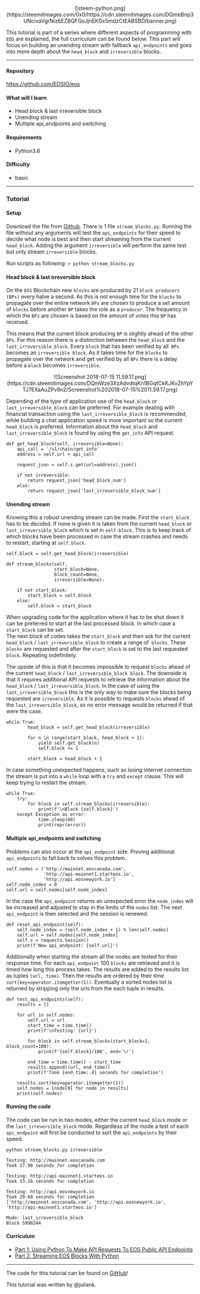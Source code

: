 <center>![steem-python.png](https://steemitimages.com/0x0/https://cdn.steemitimages.com/DQmeBnp3UNcivaVgrNiz6EZBQFQsJjnEKDx5mdzCtEABSBD/banner.png)</center>

This tutorial is part of a series where different aspects of programming with `EOS` are explained, the full curriculum can be found below. This part will focus on building an unending stream with fallback `api_endpoints` and goes into more depth about the `head_block` and `irreversible` blocks.

---
#### Repository
https://github.com/EOSIO/eos

#### What will I learn

- Head block & last irreversible block
- Unending stream
- Multiple api_endpoints and switching

#### Requirements

- Python3.6

#### Difficulty

- basic

---

### Tutorial



#### Setup
Download the file from [Github](https://github.com/Juless89/eos-tutorials/tree/master/03). There is 1 file `stream_blocks.py`. Running the file without any arguments will test the `api_endpoints` for their speed to decide what node is best and then start streaming from the current `head_block`. Adding the argument `irreversible` will perform the same test but only stream `irreversible` blocks.

Run scripts as following:
`> python stream_blocks.py`


#### Head block & last irreversible block
On the `EOS` Blockchain new `blocks` are produced by 21 `block producers (BPs)` every halve a second. As this is not enough time for the `blocks` to propagate over the entire network `BPs` are chosen to produce a set amount of `blocks` before another `BP` takes the role as a `producer`. The frequency in which the `BPs` are chosen is based on the amount of votes this `BP` has received.

This means that the current block producing `BP` is slightly ahead of the other `BPs`. For this reason there is a distinction between the `head_block` and the `last_irreversible_block`. Every `block` that has been verified by all` BPs` becomes an `irreversible block`. As it takes time for the `blocks` to propagate over the network and get verified by all `BPs` there is a delay before a `block` becomes `irreversible`.

<center>
![Screenshot 2018-07-15 11.59.17.png](https://cdn.steemitimages.com/DQmWze3XzAdvdtqKn1BGqfCkKJKvZhYpYTJ7EXaAuZPv9n2/Screenshot%202018-07-15%2011.59.17.png)</center>

Depending of the type of application use of the `head_block` or `last_irreversible_block` can be preferred. For example dealing with financial transaction using the `last_irreversible_block` is recommended, while building a chat application speed is more important so the current `head_block` is preferred. Information about the `head_block` and `last_irreversible_block` is found by using the `get_info` API request.


```
def get_head_block(self, irreversible=None):
    api_call = '/v1/chain/get_info'
    address = self.url + api_call

    request_json = self.s.get(url=address).json()

    if not irreversible:
        return request_json['head_block_num']
    else:
        return request_json['last_irreversible_block_num']
```


#### Unending stream
Knowing this a robust unending stream can be made. First the `start_block` has to be decided. If none is given it is taken from the current `head_block` or `last_irreversible_block` which is set in `self.block`. This is to keep track of which blocks have been processed in case the stream crashes and needs to restart, starting at `self.block`.

```
self.block = self.get_head_block(irreversible)

def stream_blocks(self,
                  start_block=None,
                  block_count=None,
                  irreversible=None):

    if not start_block:
        start_block = self.block
    else:
        self.block = start_block
```

When upgrading code for the application where it has to be shut down it can be preferred to start at the last processed block. In which case a `start_block` can be set.
<br>
The next block of codes takes the `start_block` and then ask for the current `head_block` / `last_irreversible_block` to create a range of` blocks`. These `blocks` are requested and after the `start_block` is set to the last requested `block`. Repeating indefinitely.

The upside of this is that it becomes impossible to request `blocks` ahead of the current `head_block` / `last_irreversible_block block`. The downside is that it requires additional API requests to retrieve the information about the `head_block` / `last_irreversible_block`. In the case of using the `last_irreversible_block` this is the only way to make sure the blocks being requested are `irreversible`. As it is possible to requests `blocks` ahead of the `last_irreversible_block`, so no error message would be returned if that were the case.


```
while True:
        head_block = self.get_head_block(irreversible)

        for n in range(start_block, head_block + 1):
            yield self.get_block(n)
            self.block += 1

        start_block = head_block + 1
```

In case something unexpected happens, such as losing internet connection the stream is put into a `while` loop with a `try` and `except` clause. This will keep trying to restart the stream.

```
while True:
    try:
        for block in self.stream_blocks(irreversible):
            print(f'\nBlock {self.block}')
    except Exception as error:
            time.sleep(60)
            print(repr(error))
```

#### Multiple api_endpoints and switching

Problems can also occur at the `api_endpoint` side. Proving additional `api_endpoints` to fall back to solves this problem.

```
self.nodes = ['http://mainnet.eoscanada.com',
              'http://api-mainnet1.starteos.io',
              'http://api.eosnewyork.io']
self.node_index = 0
self.url = self.nodes[self.node_index]
```

In the case the `api_endpoint` returns an unexpected error the `node_index` will be increased and adjusted to stay in the limits of the `nodes` list. The next `api_endpoint` is then selected and the session is renewed.
```
def reset_api_endpoint(self):
    self.node_index = (self.node_index + 1) % len(self.nodes)
    self.url = self.nodes[self.node_index]
    self.s = requests.Session()
    print(f'New api_endpoint: {self.url}')
```

Additionally when starting the stream all the nodes are tested for their response time. For each `api_endpoint` 100 `blocks` are retrieved and it is timed how long this process takes. The results are added to the results list as tuples `(url, time)`. Then the results are ordered by their time `sort(key=operator.itemgetter(1))`. Eventually a sorted nodes list is returned by stripping only the urls from the each tuple in results.

```
def test_api_endpoints(self):
    results = []

    for url in self.nodes:
        self.url = url
        start_time = time.time()
        print(f'\nTesting: {url}')

        for block in self.stream_blocks(start_block=1, block_count=100):
            print(f'{self.block}/100', end='\r')

        end_time = time.time() - start_time
        results.append((url, end_time))
        print(f'Took {end_time:.4} seconds for completion')

    results.sort(key=operator.itemgetter(1))
    self.nodes = [node[0] for node in results]
    print(self.nodes)
```

#### Running the code
The code can be run in two modes, either the current `head_block` mode or the `last_irreversible_block` mode. Regardless of the mode a test of each `api_endpoint` will first be conducted to sort the `api_endpoints` by their speed.

```
python stream_blocks.py irreversible

Testing: http://mainnet.eoscanada.com
Took 27.98 seconds for completion

Testing: http://api-mainnet1.starteos.io
Took 33.16 seconds for completion

Testing: http://api.eosnewyork.io
Took 29.68 seconds for completion
['http://mainnet.eoscanada.com', 'http://api.eosnewyork.io', 'http://api-mainnet1.starteos.io']

Mode: last_irreversible_block
Block 5998244
```


#### Curriculum
- [Part 1: Using Python To Make API Requests To EOS Public API Endpoints](https://steemit.com/utopian-io/@steempytutorials/part-1-using-python-to-make-api-requests-to-eos-public-api-endpoints)
- [Part 2: Streaming EOS Blocks With Python](https://steemit.com/utopian-io/@steempytutorials/part-2-streaming-eos-blocks-with-python)
---

The code for this tutorial can be found on [GitHub](https://github.com/Juless89/eos-tutorials/tree/master/03)!

This tutorial was written by @juliank.
